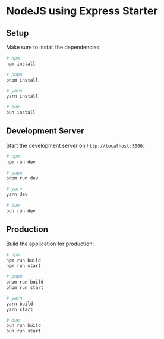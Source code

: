 # NodeJS using Express Starter

## Setup

Make sure to install the dependencies:

```bash
# npm
npm install

# pnpm
pnpm install

# yarn
yarn install

# bun
bun install
```

## Development Server

Start the development server on `http://localhost:5000`:

```bash
# npm
npm run dev

# pnpm
pnpm run dev

# yarn
yarn dev

# bun
bun run dev
```

## Production

Build the application for production:

```bash
# npm
npm run build
npm run start

# pnpm
pnpm run build
phpm run start

# yarn
yarn build
yarn start

# bun
bun run build
bun run start
```
